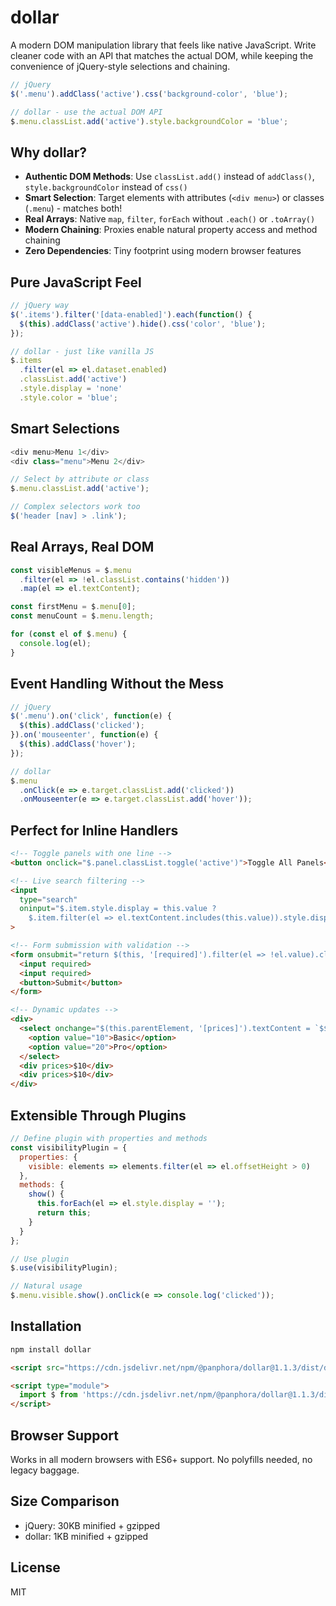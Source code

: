 # dollar

A modern DOM manipulation library that feels like native JavaScript. Write cleaner code with an API that matches the actual DOM, while keeping the convenience of jQuery-style selections and chaining.

```javascript
// jQuery
$('.menu').addClass('active').css('background-color', 'blue');

// dollar - use the actual DOM API
$.menu.classList.add('active').style.backgroundColor = 'blue';
```

## Why dollar?

- **Authentic DOM Methods**: Use `classList.add()` instead of `addClass()`, `style.backgroundColor` instead of `css()`
- **Smart Selection**: Target elements with attributes (`<div menu>`) or classes (`.menu`) - matches both!
- **Real Arrays**: Native `map`, `filter`, `forEach` without `.each()` or `.toArray()`
- **Modern Chaining**: Proxies enable natural property access and method chaining
- **Zero Dependencies**: Tiny footprint using modern browser features

## Pure JavaScript Feel

```javascript
// jQuery way
$('.items').filter('[data-enabled]').each(function() {
  $(this).addClass('active').hide().css('color', 'blue');
});

// dollar - just like vanilla JS
$.items
  .filter(el => el.dataset.enabled)
  .classList.add('active')
  .style.display = 'none'
  .style.color = 'blue';
```

## Smart Selections

```javascript
<div menu>Menu 1</div>
<div class="menu">Menu 2</div>

// Select by attribute or class
$.menu.classList.add('active');

// Complex selectors work too
$('header [nav] > .link');
```

## Real Arrays, Real DOM

```javascript
const visibleMenus = $.menu
  .filter(el => !el.classList.contains('hidden'))
  .map(el => el.textContent);

const firstMenu = $.menu[0];
const menuCount = $.menu.length;

for (const el of $.menu) {
  console.log(el);
}
```

## Event Handling Without the Mess

```javascript
// jQuery
$('.menu').on('click', function(e) {
  $(this).addClass('clicked');
}).on('mouseenter', function(e) {
  $(this).addClass('hover');
});

// dollar
$.menu
  .onClick(e => e.target.classList.add('clicked'))
  .onMouseenter(e => e.target.classList.add('hover'));
```

## Perfect for Inline Handlers

```html
<!-- Toggle panels with one line -->
<button onclick="$.panel.classList.toggle('active')">Toggle All Panels</button>

<!-- Live search filtering -->
<input 
  type="search" 
  oninput="$.item.style.display = this.value ? 
    $.item.filter(el => el.textContent.includes(this.value)).style.display = '' : ''"
>

<!-- Form submission with validation -->
<form onsubmit="return $(this, '[required]').filter(el => !el.value).classList.add('error').length === 0">
  <input required>
  <input required>
  <button>Submit</button>
</form>

<!-- Dynamic updates -->
<div>
  <select onchange="$(this.parentElement, '[prices]').textContent = `$${this.value}`">
    <option value="10">Basic</option>
    <option value="20">Pro</option>
  </select>
  <div prices>$10</div>
  <div prices>$10</div>
</div>
```

## Extensible Through Plugins

```javascript
// Define plugin with properties and methods
const visibilityPlugin = {
  properties: {
    visible: elements => elements.filter(el => el.offsetHeight > 0)
  },
  methods: {
    show() {
      this.forEach(el => el.style.display = '');
      return this;
    }
  }
};

// Use plugin
$.use(visibilityPlugin);

// Natural usage
$.menu.visible.show().onClick(e => console.log('clicked'));
```

## Installation

```bash
npm install dollar
```

```html
<script src="https://cdn.jsdelivr.net/npm/@panphora/dollar@1.1.3/dist/dollar.umd.min.js"></script>
```

```html
<script type="module">
  import $ from 'https://cdn.jsdelivr.net/npm/@panphora/dollar@1.1.3/dist/dollar.esm.min.js';
</script>
```

## Browser Support

Works in all modern browsers with ES6+ support. No polyfills needed, no legacy baggage.

## Size Comparison

- jQuery: 30KB minified + gzipped
- dollar: 1KB minified + gzipped

## License

MIT
